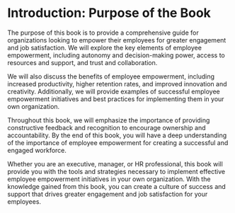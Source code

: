 Introduction: Purpose of the Book
=================================

The purpose of this book is to provide a comprehensive guide for organizations looking to empower their employees for greater engagement and job satisfaction. We will explore the key elements of employee empowerment, including autonomy and decision-making power, access to resources and support, and trust and collaboration.

We will also discuss the benefits of employee empowerment, including increased productivity, higher retention rates, and improved innovation and creativity. Additionally, we will provide examples of successful employee empowerment initiatives and best practices for implementing them in your own organization.

Throughout this book, we will emphasize the importance of providing constructive feedback and recognition to encourage ownership and accountability. By the end of this book, you will have a deep understanding of the importance of employee empowerment for creating a successful and engaged workforce.

Whether you are an executive, manager, or HR professional, this book will provide you with the tools and strategies necessary to implement effective employee empowerment initiatives in your own organization. With the knowledge gained from this book, you can create a culture of success and support that drives greater engagement and job satisfaction for your employees.



